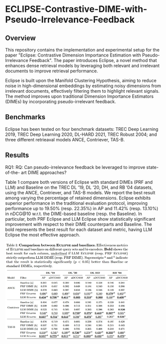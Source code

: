 # ECLIPSE-Contrastive-DIME-with-Pseudo-Irrelevance-Feedback


## Overview
This repository contains the implementation and experimental setup for the paper "Eclipse: Contrastive Dimension Importance Estimation with Pseudo-Irrelevance Feedback". The paper introduces Eclipse, a novel method that enhances dense retrieval models by leveraging both relevant and irrelevant documents to improve retrieval performance.

Eclipse is built upon the Manifold Clustering Hypothesis, aiming to reduce noise in high-dimensional embeddings by estimating noisy dimensions from irrelevant documents, effectively filtering them to highlight relevant signals. The method improves upon traditional Dimension Importance Estimators (DIMEs) by incorporating pseudo-irrelevant feedback.

## Benchmarks
Eclipse has been tested on four benchmark datasets: TREC Deep Learning 2019, TREC Deep Learning 2020, DL-HARD 2021, TREC Robust 2004; and three different retrieaval models ANCE, Contriever, TAS-B. 

## Results

RQ1: RQ: Can pseudo-irrelevance feedback be leveraged to improve state-of-the-
art DIME approaches?

Table 1 compare both versions of Eclipse with standard
DIMEs (PRF and LLM) and Baseline on the TREC DL ’19, DL ’20, DH, and
RB ’04 datasets, using the ANCE, Contriever, and TAS-B models. We report
the best result among varying the percentage of retained dimensions. Eclipse
exhibits superior performance in the traditional evaluation protocol, improving
performance up to 19.50% (resp. 22.35%) in AP and 11.42% (resp. 13.10%)
in nDCG@10 w.r.t. the DIME-based baseline (resp. the Baseline). In particular,
both PRF Eclipse and LLM Eclipse show statistically significant improvement
with respect to their DIME counterparts and Baseline. The bold represents the
best result for each dataset and metric, having LLM Eclipse the most effective
approach.


<img src="images/comparison-eclipse-baselines.jpeg" alt="" width="400"/>
